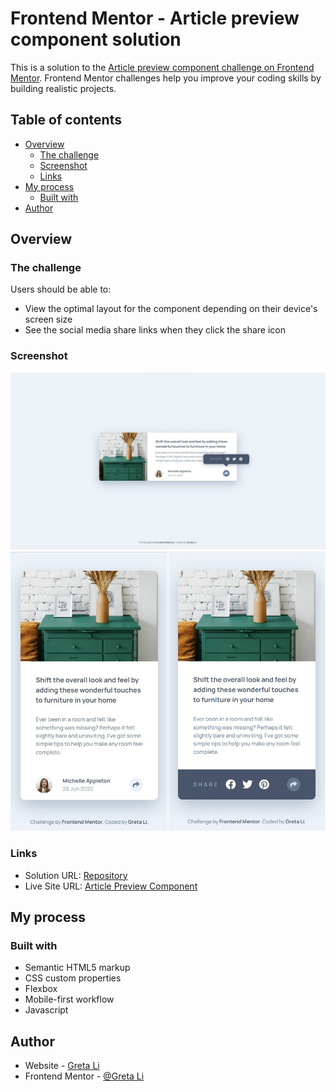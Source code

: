 # Frontend Mentor - Article preview component solution

This is a solution to the [Article preview component challenge on Frontend Mentor](https://www.frontendmentor.io/challenges/article-preview-component-dYBN_pYFT). Frontend Mentor challenges help you improve your coding skills by building realistic projects.

## Table of contents

- [Overview](#overview)
  - [The challenge](#the-challenge)
  - [Screenshot](#screenshot)
  - [Links](#links)
- [My process](#my-process)
  - [Built with](#built-with)
- [Author](#author)

## Overview

### The challenge

Users should be able to:

- View the optimal layout for the component depending on their device's screen size
- See the social media share links when they click the share icon

### Screenshot

![](./screenshot.jpg)
![](./screenshot_mobile.jpg)

### Links

- Solution URL: [Repository](https://github.com/GretaLi/Frontend-Mentor-Challenge/tree/main/Article-preview-component-master)
- Live Site URL: [Article Preview Component](https://gretali.github.io/Frontend-Mentor-Challenge/Article-preview-component-master)

## My process

### Built with

- Semantic HTML5 markup
- CSS custom properties
- Flexbox
- Mobile-first workflow
- Javascript

## Author

- Website - [Greta Li](https://github.com/GretaLi)
- Frontend Mentor - [@Greta Li](https://www.frontendmentor.io/profile/GretaLi)
